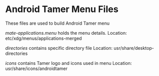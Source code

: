 Android Tamer Menu Files
========================

These files are used to build Android Tamer menu


*mate-applications.menu* holds the menu details.
Location: etc/xdg/menus/applications-merged

*directories* contains specific directory file
Location: usr/share/desktop-directories

*icons* contains Tamer logo and icons used in menu
Location: usr/share/icons/androidtamer
